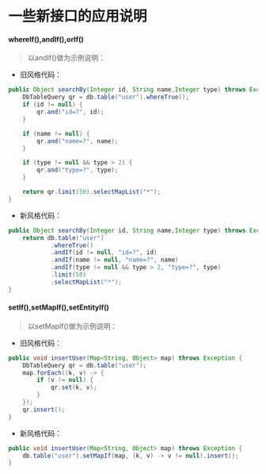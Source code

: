 # 一些新接口的应用说明

#### whereIf(),andIf(),orIf()
> 以andIf()做为示例说明：

* 旧风格代码：
```java
public Object searchBy(Integer id, String name,Integer type) throws Exception {
    DbTableQuery qr = db.table("user").whereTrue();
    if (id != null) {
        qr.and("id=?", id);
    }

    if (name != null) {
        qr.and("name=?", name);
    }

    if (type != null && type > 2) {
        qr.and("type=?", type);
    }

    return qr.limit(50).selectMapList("*");
}
```

* 新风格代码：
```java
public Object searchBy(Integer id, String name,Integer type) throws Exception {
    return db.table("user")
            .whereTrue()
            .andIf(id != null, "id=?", id)
            .andIf(name != null, "name=?", name)
            .andIf(type != null && type > 2, "type=?", type)
            .limit(50)
            .selectMapList("*");
}
```

#### setIf(),setMapIf(),setEntityIf()
> 以setMapIf()做为示例说明：

* 旧风格代码：
```java
public void insertUser(Map<String, Object> map) throws Exception {
    DbTableQuery qr = db.table("user");
    map.forEach((k, v) -> {
        if (v != null) {
            qr.set(k, v);
        }
    });
    qr.insert();
}
```

* 新风格代码：
```java
public void insertUser(Map<String, Object> map) throws Exception {
    db.table("user").setMapIf(map, (k, v) -> v != null).insert();
}
```
